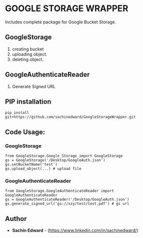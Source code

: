 # GOOGLE STORAGE WRAPPER
Includes complete package for Google Bucket Storage.
## GoogleStorage
1. creating bucket
2. uploading object.
3. deleting object.

## GoogleAuthenticateReader
1. Generate Signed URL

## PIP installation
```
pip install git+https://github.com/sachinedward/GoogleStorageWrapper.git
```
## Code Usage:
### GoogleStorage
```
from GoogleStorage.Google_Storage import GoogleStorage
gs = GoogleStorage('/Desktop/GoogleAuth.json')
gs.setBucketName('test')
gs.upload_object(...) # upload file
```

### GoogleAuthenticateReader
```
from GoogleStorage.GoogleAuthenticateReader import GoogleAuthenticateReader
gs = GoogleAuthenticateReader('/Desktop/GoogleAuth.json')
gs.generate_signed_url('gs://xzy/test/test.pdf') # gs url
```

## Author
* **Sachin Edward** - (https://www.linkedin.com/in/sachinedward/)
